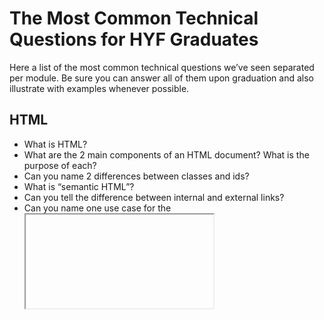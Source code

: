 # The Most Common Technical Questions for HYF Graduates

Here a list of the most common technical questions we’ve seen separated per module. Be sure you can answer all of them upon graduation and also illustrate with examples whenever possible.

## HTML

- What is HTML?<br>
- What are the 2 main components of an HTML document? What is the purpose of each?<br>
- Can you name 2 differences between classes and ids?<br>
- What is “semantic HTML”?<br>
- Can you tell the difference between internal and external links?<br>
- Can you name one use case for the <iframe /> tag?<br>
- What is the DOM?<br>

## CSS

- What is CSS?
- Name and explain the 3 different ways of injecting CSS into a HTML document.
- What is the meaning of the C (cascading) in CSS?
- Explain the “box model”.
- What is your favourite CSS framework and why?
- Give 2 reasons why you would use a CSS framework over custom CSS.
- What is flexbox?
- How do CSS variables work?
- What are pseudo-classes? Give 2 examples.
- How can you make a webpage “responsive”?

## Javascript

- Using JavaScript, how do we insert text into an HTML “<div>” element with an “id” of “target"?
- Name two ways of accessing “properties” on an object
- What is “asynchronicity” and what’s one way in JavaScript how we can introduce it into our application?
- What is AJAX?
- Can you tell the difference between Promises and await/async?
- How do Promises relate to callbacks?
- What are closures? What’s their purpose?
- What are the common methods to select DOM elements with?
- How does the event loop work?
- What is an anonymous function?
- What is the “window” object?
- How does form validation work?

## Node.js

- What is REST?
- Describe the client-server model
- What is an API?
- Name some commonly used HTTP methods. What they are used for?
- In which data format is do client requests come?
- What’s an endpoint?
- How do you know if a web server is running?
- What is CORS?

## MySQL

- What is MySQL?
- Explain the difference between SQL and MySQL
- What is meant by “relational” database?
- Could you give an example of a database entity and how it could be expressed in a table?

## React

- What is React.js?
- Name 2 important core concepts within React.
- How does state management work within React?
- What is “component lifecycle”?
- How are click events handled?
- What is prop drilling?

## Graduation Project (Coming Soon!)
